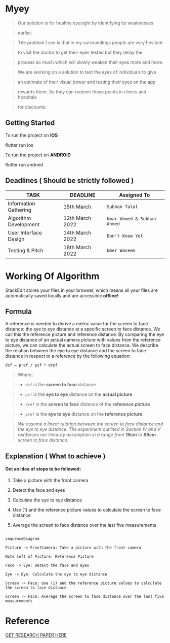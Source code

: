 # Myey

> Our solution is for healthy eyesight by identifying its weaknesses

> earlier.

>

> The problem I see is that in my surroundings people are very hesitant

> to visit the doctor to get their eyes tested but they delay the

> process so much which will slowly weaken their eyes more and more.

>

> We are working on a solution to test the eyes of individuals to give

> an estimate of their visual power and testing their eyes on the app

> rewards them. So they can redeem those points in clinics and hospitals

> for discounts.

## Getting Started

To run the project on **IOS**

flutter run ios

To run the project on **ANDROID**

flutter run android

## Deadlines ( Should be strictly followed )

| **TASK** | **DEADLINE** | **Assigned To** |
| ------------- | ------------- | ------------- |
| Information Gathering | 15th March | `Subhan Talal` |
| Algorithm Development | 12th March 2022 | `Umar Ahmed & Subhan Ahmed` |
| User Interface Design | 14th March 2022 | `Don't Know Yet` |
| Testing & Pitch | 18th March 2022 | `Umer Waseem` |

# Working Of Algorithm

StackEdit stores your files in your browser, which means all your files are automatically saved locally and are accessible **offline!**

## Formula

A reference is needed to derive a metric value for the screen to face distance: the eye to eye distance at a specific screen to face distance. We call this the reference picture and reference distance. By comparing the eye to eye distance of an actual camera picture with values from the reference picture, we can calculate the actual screen to face distance. We describe the relation between the eye to eye distance and the screen to face distance in respect to a reference by the following equation:

    dsf = pref / psf * dref

> Where:

>

> - `dsf` is the **screen to face** distance

> - `psf` is the **eye to eye** distance on the **actual picture**.

> - `dref` is the **screen to face** distance of the **reference picture**

> - `pref` is the **eye to eye** distance on the **reference picture**.

>

> _We assume a linear relation between the screen to face distance and the eye to eye distance. The experiment outlined in Section IV and V reinforces our linearity assumption in a range from **19cm** to **89cm** screen to face distance._

## Explanation ( What to achieve )

#### Get an idea of steps to be followed:

1. Take a picture with the front camera

2. Detect the face and eyes

3. Calculate the eye to eye distance

4. Use (1) and the reference picture values to calculate the screen to face distance

5. Average the screen to face distance over the last five measurements

```mermaid

sequenceDiagram

Picture -> FrontCamera: Take a picture with the front camera

Note left of Picture: Reference Picture

Face -> Eye: Detect the face and eyes

Eye -> Eye: Calculate the eye to eye distance

Screen -> Face: Use (1) and the reference picture values to calculate the screen to face distance

Screen -> Face: Average the screen to face distance over the last five measurements

```

# Reference

[GET RESEARCH PAPER HERE](https://github.com/UmarGit/MYEY/blob/main/research_paper.pdf)
